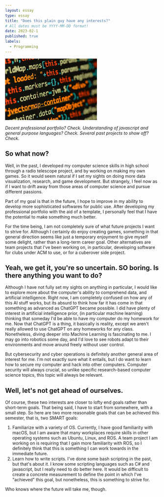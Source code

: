 ```yaml
---
layout: essay
type: essay
title: "Does this plain guy have any interests?"
# All dates must be YYYY-MM-DD format!
date: 2023-02-1
published: true
labels:
  - Programming
---
```


<img width="300px" class="rounded float-start pe-4" src="../img/js.jpg">

*Decent professional portfolio? Check.
Understanding of javascript and general purpose languages? Check.
Several past projects to show off? Check.*

## So what now?

Well, in the past, I developed my computer science skills in high school through a radio telescope project, and by working on making my own games. So it would seem natural if I set my sights on doing more data visualization, research, and game development. But strangely, I feel now as if I want to drift away from those areas of computer science and pursue different passions.

Part of my goal is that in the future, I hope to improve in my ability to develop more sophisticated softwares for public use. After developing my professional portfolio with the aid of a template, I personally feel that I have the potential to make something much better. 

For the time being, I am not completely sure of what future projects I want to strive for. Although I certainly do enjoy creating games, something in that general direction seems like just a temporary enjoyment to give myself some delight, rather than a long-term career goal. Other alternatives are team projects that I've been working on, in particular, developing software for clubs under ACM to use, or for a cuberover side project.

## Yeah, we get it, you're so uncertain. SO boring. Is there anything you want to do?

Although I have not fully set my sights on anything in particular, I would like to explore more about the computer's ability to comprehend data, and artificial intelligence. Right now, I am completely confused on how any of this AI stuff works, but its absurd to think how far it has come in that something as advanced as ChatGPT became possible. I did have plenty of interest in artificial intelligence prior, (in particular machine learning) thinking that someday I'd be able to have my computer do my homework for me. Now that ChatGPT is a thing, it basically is reality, except we aren't really allowed to use ChatGPT on any homeworks for any class. Nonetheless, diving deeper into Machine Learning is fascinating to me. I may go into robotics some day, and I'd love to see robots adapt to their environments and move around freely without user control.

But cybersecurity and cyber operations is definitely another general area of interest for me. I'm not exactly sure what it entails, but I do want to learn how to secure my computer and hack into other computers. Computer security will always crucial, so unlike specific research-based computer science topics, this topic will always be relevant. 

## Well, let's not get ahead of ourselves.

Of course, these two interests are closer to lofty end goals rather than short-term goals. That being said, I have to start from somewhere, with a small step. So here are two more reasonable goals that can be achieved this semester, that is, two SMART goals:

1) Familiarize with a variety of OS. Currently, I have good familiarity with macOS, but I am aware that many workplaces require skills in other operating systems such as Ubuntu, Linux, and ROS. A team project I am working on is requiring that I gain more familiarity with ROS, so I definitely think that this is something I can work towards in the immediate future.
2) Learn how to write scripts. I've done some bash scripting in the past, but that's about it. I know some scripting languages such as C# and javascript, but I really need to do better here. It would be difficult to create a concrete measurement to define the point in which I've "achieved" this goal, but nonetheless, this is something to strive for.

Who knows where the future will take me, though. 
